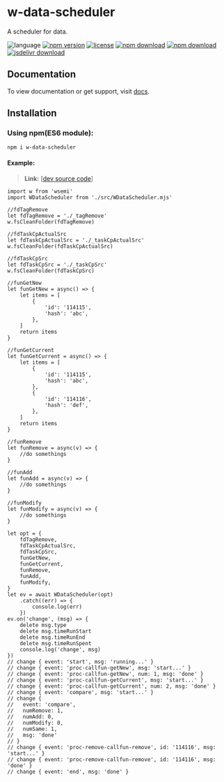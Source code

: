 # w-data-scheduler
A scheduler for data.

![language](https://img.shields.io/badge/language-JavaScript-orange.svg) 
[![npm version](http://img.shields.io/npm/v/w-data-scheduler.svg?style=flat)](https://npmjs.org/package/w-data-scheduler) 
[![license](https://img.shields.io/npm/l/w-data-scheduler.svg?style=flat)](https://npmjs.org/package/w-data-scheduler) 
[![npm download](https://img.shields.io/npm/dt/w-data-scheduler.svg)](https://npmjs.org/package/w-data-scheduler) 
[![npm download](https://img.shields.io/npm/dm/w-data-scheduler.svg)](https://npmjs.org/package/w-data-scheduler) 
[![jsdelivr download](https://img.shields.io/jsdelivr/npm/hm/w-data-scheduler.svg)](https://www.jsdelivr.com/package/npm/w-data-scheduler)

## Documentation
To view documentation or get support, visit [docs](https://yuda-lyu.github.io/w-data-scheduler/global.html).

## Installation
### Using npm(ES6 module):
```alias
npm i w-data-scheduler
```

#### Example:
> **Link:** [[dev source code](https://github.com/yuda-lyu/w-data-scheduler/blob/master/g.mjs)]
```alias
import w from 'wsemi'
import WDataScheduler from './src/WDataScheduler.mjs'

//fdTagRemove
let fdTagRemove = './_tagRemove'
w.fsCleanFolder(fdTagRemove)

//fdTaskCpActualSrc
let fdTaskCpActualSrc = './_taskCpActualSrc'
w.fsCleanFolder(fdTaskCpActualSrc)

//fdTaskCpSrc
let fdTaskCpSrc = './_taskCpSrc'
w.fsCleanFolder(fdTaskCpSrc)

//funGetNew
let funGetNew = async() => {
    let items = [
        {
            'id': '114115',
            'hash': 'abc',
        },
    ]
    return items
}

//funGetCurrent
let funGetCurrent = async() => {
    let items = [
        {
            'id': '114115',
            'hash': 'abc',
        },
        {
            'id': '114116',
            'hash': 'def',
        },
    ]
    return items
}

//funRemove
let funRemove = async(v) => {
    //do somethings
}

//funAdd
let funAdd = async(v) => {
    //do somethings
}

//funModify
let funModify = async(v) => {
    //do somethings
}

let opt = {
    fdTagRemove,
    fdTaskCpActualSrc,
    fdTaskCpSrc,
    funGetNew,
    funGetCurrent,
    funRemove,
    funAdd,
    funModify,
}
let ev = await WDataScheduler(opt)
    .catch((err) => {
        console.log(err)
    })
ev.on('change', (msg) => {
    delete msg.type
    delete msg.timeRunStart
    delete msg.timeRunEnd
    delete msg.timeRunSpent
    console.log('change', msg)
})
// change { event: 'start', msg: 'running...' }
// change { event: 'proc-callfun-getNew', msg: 'start...' }
// change { event: 'proc-callfun-getNew', num: 1, msg: 'done' }
// change { event: 'proc-callfun-getCurrent', msg: 'start...' }
// change { event: 'proc-callfun-getCurrent', num: 2, msg: 'done' }
// change { event: 'compare', msg: 'start...' }
// change {
//   event: 'compare',
//   numRemove: 1,
//   numAdd: 0,
//   numModify: 0,
//   numSame: 1,
//   msg: 'done'
// }
// change { event: 'proc-remove-callfun-remove', id: '114116', msg: 'start...' }
// change { event: 'proc-remove-callfun-remove', id: '114116', msg: 'done' }
// change { event: 'end', msg: 'done' }
```
